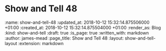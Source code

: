 Show and Tell 48
================

<!-- add content here -->

:name: show-and-tell-48
:updated_at: 2018-10-12 15:32:14.875506000 +01:00
:created_at: 2018-10-12 15:32:14.875504000 +01:00
:render_as: Blog
:kind: show-and-tell
:draft: true
:is_page: true
:written_with: markdown
:author: james-mead
:page_title: Show and Tell 48
:layout: show-and-tell-layout
:extension: markdown
